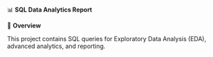📊 **SQL Data Analytics Report**

📌 **Overview**

This project contains SQL queries for Exploratory Data Analysis (EDA), advanced analytics, and reporting.
